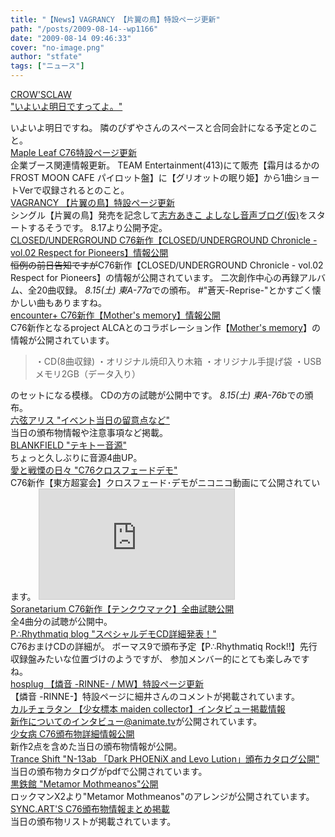 ```yaml
---
title: "【News】VAGRANCY 【片翼の鳥】特設ページ更新"
path: "/posts/2009-08-14--wp1166"
date: "2009-08-14 09:46:33"
cover: "no-image.png"
author: "stfate"
tags: ["ニュース"]
---
```


<style type="text/css">
<!--
p {white-space: pre-wrap};
-->
</style>

<a class="topics" href="http://www.crowsclaw.info/2009/08/14/1324_731.php" target="_blank">CROW'SCLAW "いよいよ明日ですってよ。"</a>
<div class="news">いよいよ明日ですね。
隣のぴずやさんのスペースと合同会計になる予定とのこと。</div>
<a class="topics" href="http://tieleaf.net/event/c76.html" target="_blank">Maple Leaf C76特設ページ更新</a>
<div class="news">企業ブース関連情報更新。
TEAM Entertainment(413)にて販売【霜月はるかのFROST MOON CAFE パイロット盤】に【グリオットの眠り姫】から1曲ショートVerで収録されるとのこと。</div>
<a class="topics" href="http://www.vagrancy.jp/" target="_blank">VAGRANCY 【片翼の鳥】特設ページ更新</a>
<div class="news">シングル【片翼の鳥】発売を記念して<a href="http://www.fwinc.co.jp/music/fccm0283/fccm0283.html#blog" target="_blank">志方あきこ よしなし音声ブログ(仮)</a>をスタートするそうです。
8.17より公開予定。</div>
<a class="topics" href="http://www.rekka.jp/SP/090813/index.html" target="_blank">CLOSED/UNDERGROUND C76新作【CLOSED/UNDERGROUND Chronicle - vol.02 Respect for Pioneers】情報公開</a>
<div class="news"><del>恒例の前日告知ですが</del>C76新作【CLOSED/UNDERGROUND Chronicle - vol.02 Respect for Pioneers】の情報が公開されています。
二次創作中心の再録アルバム、全20曲収録。
<em>8.15(土) 東A-77a</em>での頒布。
#"蒼天-Reprise-"とかすごく懐かしい曲もありますね。</div>
<a class="topics" href="http://project-alca.com/" target="_blank">encounter+ C76新作【Mother's memory】情報公開</a>
<div class="news">C76新作となるproject ALCAとのコラボレーション作【<a href="http://project-alca.com/" target="_blank">Mother's memory</a>】の情報が公開されています。
<blockquote>・CD(8曲収録)
・オリジナル焼印入り木箱
・オリジナル手提げ袋
・USBメモリ2GB（データ入り）</blockquote>のセットになる模様。
CDの方の試聴が公開中です。
<em>8.15(土) 東A-76b</em>での頒布。</div>
<a class="topics" href="http://www.rokugen.net/blog.php" target="_blank">六弦アリス "イベント当日の留意点など"</a>
<div class="news">当日の頒布物情報や注意事項など掲載。</div>
<a class="topics" href="http://blankfield.but.jp/" target="_blank">BLANKFIELD "テキトー音源"</a>
<div class="news">ちょっと久しぶりに音源4曲UP。</div>
<a class="topics" href="http://cobhc.blog40.fc2.com/" target="_blank">愛と戦慄の日々 "C76クロスフェードデモ"</a>
<div class="news">C76新作【東方超宴会】クロスフェード･デモがニコニコ動画にて公開されています。
<iframe width="312" height="176" src="http://ext.nicovideo.jp/thumb/sm7918398" scrolling="no" style="border:solid 1px #CCC;" frameborder="0"><a href="http://www.nicovideo.jp/watch/sm7918398">【ニコニコ動画】【C76】巣鴨北口店/東方超宴会【デモ】</a></iframe></div>
<a class="topics" href="http://tenko-kuu.soranetarium.com/" target="_blank">Soranetarium C76新作【テンクウマァク】全曲試聴公開</a>
<div class="news">全4曲分の試聴が公開中。</div>
<a class="topics" href="http://prq.blog44.fc2.com/" target="_blank">P∴Rhythmatiq blog "スペシャルデモCD詳細発表！"</a>
<div class="news">C76おまけCDの詳細が。
ボーマス9で頒布予定【P∴Rhythmatiq Rock!!】先行収録盤みたいな位置づけのようですが、
参加メンバー的にとても楽しみですね。</div>
<a class="topics" href="http://www.hosplug.com/works/mw/mw1.html" target="_blank">hosplug 【燐音 -RINNE- / MW】特設ページ更新</a>
<div class="news">【燐音 -RINNE-】特設ページに細井さんのコメントが掲載されています。</div>
<a class="topics" href="http://hatukiyura.sakura.ne.jp/" target="_blank">カルチェラタン 【少女標本 maiden collector】インタビュー掲載情報</a>
<div class="news"><a href="http://www.animate.tv/news/detail.php?id=atv090813e&page=&sea=&tid=&rid=&type=" target="_blank">新作についてのインタビュー@animate.tv</a>が公開されています。</div>
<a class="topics" href="http://www.girldisease.com/" target="_blank">少女病 C76頒布物詳細情報公開</a>
<div class="news">新作2点を含めた当日の頒布物情報が公開。</div>
<a class="topics" href="http://www.levolution.info/" target="_blank">Trance Shift "N-13ab 「Dark PHOENiX and Levo Lution」頒布カタログ公開"</a>
<div class="news">当日の頒布物カタログがpdfで公開されています。</div>
<a class="topics" href="http://kurogane-u.s341.xrea.com/" target="_blank">黒鉄館 "Metamor Mothmeanos"公開</a>
<div class="news">ロックマンX2より"Metamor Mothmeanos"のアレンジが公開されています。</div>
<a class="topics" href="http://syncarts.jp/" target="_blank">SYNC.ART'S C76頒布物情報まとめ掲載</a>
<div class="news">当日の頒布物リストが掲載されています。</div>
